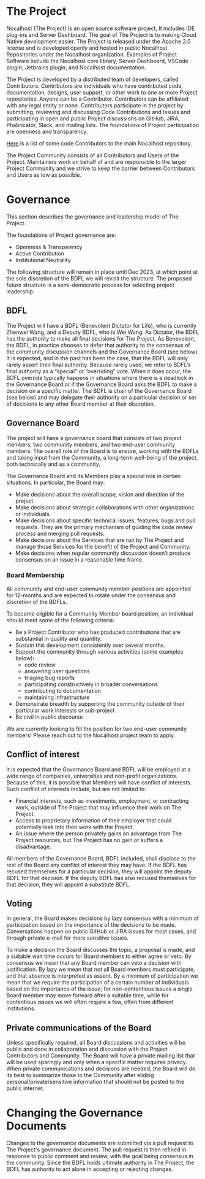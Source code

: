 # The Project
Nocalhost (The Project) is an open source software project, It includes IDE plug-ins and Server Dashboard. The goal of The Project is to making Cloud Native development easier. The Project is released under the Apache 2.0 license and is developed openly and hosted in public Nocalhost Repositories under the Nocalhost organization. Examples of Project Software include the Nocalhost core library, Server Dashboard, VSCode plugin, Jetbrains plugin, and Nocalhost documentation.

The Project is developed by a distributed team of developers, called Contributors. Contributors are individuals who have contributed code, documentation, designs, user support, or other work to one or more Project repositories. Anyone can be a Contributor. Contributors can be affiliated with any legal entity or none. Contributors participate in the project by submitting, reviewing and discussing Code Contributions and Issues and participating in open and public Project discussions on GitHub, JIRA, Phabricator, Slack, and mailing lists. The foundations of Project participation are openness and transparency.

[Here](https://github.com/nocalhost/nocalhost/blob/main/MAINTAINERS.md) is a list of some code Contributors to the main Nocalhost repository.

The Project Community consists of all Contributors and Users of the Project. Maintainers work on behalf of and are responsible to the larger Project Community and we strive to keep the barrier between Contributors and Users as low as possible.

# Governance
This section describes the governance and leadership model of The Project.

The foundations of Project governance are:

- Openness & Transparency
- Active Contribution
- Institutional Neutrality

The following structure will remain in place until Dec 2023, at which point at the sole discretion of the BDFL we will revisit the structure. The proposed future structure is a semi-democratic process for selecting project leadership.

## BDFL
The Project will have a BDFL (Benevolent Dictator for Life), who is currently Zhenwei Wang, and a Deputy BDFL, who is Wei Wang. As Dictator, the BDFL has the authority to make all final decisions for The Project. As Benevolent, the BDFL, in practice chooses to defer that authority to the consensus of the community discussion channels and the Governance Board (see below). It is expected, and in the past has been the case, that the BDFL will only rarely assert their final authority. Because rarely used, we refer to BDFL’s final authority as a “special” or “overriding” vote. When it does occur, the BDFL override typically happens in situations where there is a deadlock in the Governance Board or if the Governance Board asks the BDFL to make a decision on a specific matter. The BDFL is chair of the Governance Board (see below) and may delegate their authority on a particular decision or set of decisions to any other Board member at their discretion.

## Governance Board
The project will have a governance board that consists of two project members, two community members, and two end-user community members. The overall role of the Board is to ensure, working with the BDFLs and taking input from the Community, a long-term well-being of the project, both technically and as a community.

The Governance Board and its Members play a special role in certain situations. In particular, the Board may:

- Make decisions about the overall scope, vision and direction of the project.
- Make decisions about strategic collaborations with other organizations or individuals.
- Make decisions about specific technical issues, features, bugs and pull requests. They are the primary mechanism of guiding the code review process and merging pull requests.
- Make decisions about the Services that are run by The Project and manage those Services for the benefit of the Project and Community.
- Make decisions when regular community discussion doesn’t produce consensus on an issue in a reasonable time frame.

### Board Membership
All community and end-user community member positions are appointed for 12-months and are expected to rotate under the consensus and discretion of the BDFLs.

To become eligible for a Community Member board position, an individual should meet some of the following criteria:

- Be a Project Contributor who has produced contributions that are substantial in quality and quantity.
- Sustain this development consistently over several months.
- Support the community through various activities (some examples below):
    - code review
    - answering user questions
    - triaging bug reports
    - participating constructively in broader conversations
    - contributing to documentation
    - maintaining infrastructure
- Demonstrate breadth by supporting the community outside of their particular work interests or sub-project
- Be civil in public discourse

We are currently looking to fill the position for two end-user community members! Please reach out to the Nocalhost project team to apply.

## Conflict of interest
It is expected that the Governance Board and BDFL will be employed at a wide range of companies, universities and non-profit organizations. Because of this, it is possible that Members will have conflict of interests. Such conflict of interests include, but are not limited to:

- Financial interests, such as investments, employment, or contracting work, outside of The Project that may influence their work on The Project.
- Access to proprietary information of their employer that could potentially leak into their work with the Project.
- An issue where the person privately gains an advantage from The Project resources, but The Project has no gain or suffers a disadvantage.

All members of the Governance Board, BDFL included, shall disclose to the rest of the Board any conflict of interest they may have. If the BDFL has recused themselves for a particular decision, they will appoint the deputy BDFL for that decision. If the deputy BDFL has also recused themselves for that decision, they will appoint a substitute BDFL.

## Voting
In general, the Board makes decisions by lazy consensus with a minimum of participation based on the importance of the decisions to be made. Conversations happen on public GitHub or JIRA issues for most cases, and through private e-mail for more sensitive issues.

To make a decision the Board discusses the topic, a proposal is made, and a suitable wait time occurs for Board members to either agree or veto. By consensus we mean that any Board member can veto a decision with justification. By lazy we mean that not all Board members must participate, and that absence is interpreted as assent. By a minimum of participation we mean that we require the participation of a certain number of individuals based on the importance of the issue; for non-contentious issues a single Board member may move forward after a suitable time, while for contentious issues we will often require a few, often from different institutions.

## Private communications of the Board
Unless specifically required, all Board discussions and activities will be public and done in collaboration and discussion with the Project Contributors and Community. The Board will have a private mailing list that will be used sparingly and only when a specific matter requires privacy. When private communications and decisions are needed, the Board will do its best to summarize those to the Community after eliding personal/private/sensitive information that should not be posted to the public internet.

# Changing the Governance Documents
Changes to the governance documents are submitted via a pull request to The Project's governance document. The pull request is then refined in response to public comment and review, with the goal being consensus in the community. Since the BDFL holds ultimate authority in The Project, the BDFL has authority to act alone in accepting or rejecting changes.